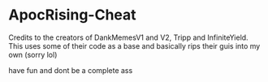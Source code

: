 # ApocRising-Cheat
Credits to the creators of DankMemesV1 and V2, Tripp and InfiniteYield. 
This uses some of their code as a base and basically rips their guis into my own (sorry lol)

have fun and dont be a complete ass
